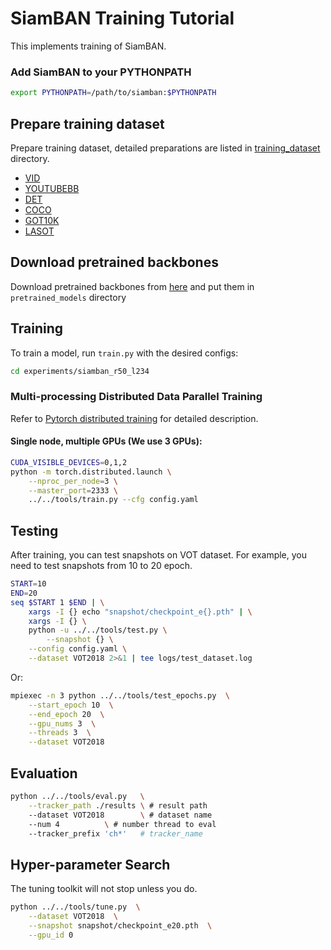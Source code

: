 # SiamBAN Training Tutorial

This implements training of SiamBAN.
### Add SiamBAN to your PYTHONPATH
```bash
export PYTHONPATH=/path/to/siamban:$PYTHONPATH
```

## Prepare training dataset
Prepare training dataset, detailed preparations are listed in [training_dataset](training_dataset) directory.
* [VID](http://image-net.org/challenges/LSVRC/2017/)
* [YOUTUBEBB](https://research.google.com/youtube-bb/)
* [DET](http://image-net.org/challenges/LSVRC/2017/)
* [COCO](http://cocodataset.org)
* [GOT10K](http://got-10k.aitestunion.com/)
* [LASOT](https://cis.temple.edu/lasot/)

## Download pretrained backbones
Download pretrained backbones from [here](https://drive.google.com/drive/folders/1DuXVWVYIeynAcvt9uxtkuleV6bs6e3T9) and put them in `pretrained_models` directory

## Training

To train a model, run `train.py` with the desired configs:

```bash
cd experiments/siamban_r50_l234
```

### Multi-processing Distributed Data Parallel Training

Refer to [Pytorch distributed training](https://pytorch.org/docs/stable/distributed.html) for detailed description.

#### Single node, multiple GPUs (We use 3 GPUs):
```bash
CUDA_VISIBLE_DEVICES=0,1,2
python -m torch.distributed.launch \
    --nproc_per_node=3 \
    --master_port=2333 \
    ../../tools/train.py --cfg config.yaml
```

## Testing
After training, you can test snapshots on VOT dataset.
For example, you need to test snapshots from 10 to 20 epoch.

```bash 
START=10
END=20
seq $START 1 $END | \
    xargs -I {} echo "snapshot/checkpoint_e{}.pth" | \
    xargs -I {} \ 
    python -u ../../tools/test.py \
        --snapshot {} \
	--config config.yaml \
	--dataset VOT2018 2>&1 | tee logs/test_dataset.log
```

Or:

```bash
mpiexec -n 3 python ../../tools/test_epochs.py  \
    --start_epoch 10  \
    --end_epoch 20  \
    --gpu_nums 3  \
    --threads 3  \
    --dataset VOT2018
```

## Evaluation

```bash
python ../../tools/eval.py 	 \
	--tracker_path ./results \ # result path
	--dataset VOT2018        \ # dataset name
	--num 4 		 \ # number thread to eval
	--tracker_prefix 'ch*'   # tracker_name
```

## Hyper-parameter Search

The tuning toolkit will not stop unless you do.

```bash
python ../../tools/tune.py  \
    --dataset VOT2018  \
    --snapshot snapshot/checkpoint_e20.pth  \
    --gpu_id 0
```

